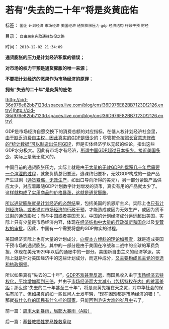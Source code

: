 # 若有“失去的二十年”将是炎黄庇佑

标签： `国企` `计划经济` `市场经济` `美国经济` `通货膨胀压力` `gdp` `经济结构` `行政干预` `财经` 

目录： `自由民主宪政通往奴役之路`

时间： `2010-12-02 21:34:09`

**通货膨胀的压力是计划经济积累的错误；**

**对市场的权力干预是通货膨胀的唯一来源；**

**不要把计划经济的恶果作为市场经济的原罪**；

**拥有“失去的二十年”是炎黄的庇佑**

[http://cid-36d976e82bb7123d.spaces.live.com/blog/cns!36D976E82BB7123D!2126.entry](http://cid-36d976e82bb7123d.spaces.live.com/blog/cns!36D976E82BB7123D!2126.entry)

GDP是市场经济自愿交换下的消费总额的对应指标，在低人权计划经济社会里，[由于缺乏消费自主权，因此真实的GDP是很少](../../../2010/5/30/抓生产促GDP，不如“抓就业促消费”.md)的；尽管按全[按照长官意志修改的“统计数据”可以制造出任何GDP](../../../2007/10/6/什么是生产的价值？数字增长率，真实性和就业萎缩.md)，但是实体经济学以无歧的结论，指出这些GDP水分极大。因此有市场才有经济，[所谓中国GDP超过日本多少，接近美国多少](../../../2010/8/18/肥猪GDP终于超过日本了.md)，实际上是毫无意义的。

中国目前的通货膨胀压力，实际上就是由[于大量的无效GDP的累积几十年后需要一个渲泄的过程](../../../2009/12/7/谈产能过剩不可能有通货膨胀的谬论.md)，就象负债总归要还，逃课终归要补，无效GDP构成的一些产品产生过剩（[通货紧缩，无效生产](../../../2010/3/27/中牛市和通胀通缩没关系；通胀会降低私人财产价值.md)，如出口导向所得的美元），另一部分紧缺产品供应太少，对应着跟随GDP计划数字计划增发的货币，真实有用的产品就太少了。这[样就构成了实用商品的价格暴涨，这就是通货膨胀](../../../2007/12/3/人民币升值与我国恶性通货膨胀的“不正当关系“.md)。

[所以通货膨胀就是计划经济的必然结](../../../2010/12/1/发改委知错能改,抓流通降物价将劳而有过.md)果，包括美国的凯恩斯主义。实际上也[只有计划经济场，或者说对市场经济的行政干预](../../../2009/5/1/赌场必杀技，市场计划经济行政干预之自欺欺人.md)，才能造成或因为无效生产，或因为货币过剩的通货膨胀；而与中国或者美国无关。中国的计划经济成分远远超出美国，实际上只有少量是市场经济内容，体现在[经济结构中大量的行政垄断和国企](../../../2010/11/20/计划经济中的国企和行政垄断.md)以及[专营权的审批](../../../2010/2/28/从专营权层层盘剥理解中国特色的黑社会.md)。因此，中国有一个需要将虚的GDP做实的过程。

美国经济实际上也有大量的计划成分，[向资本方倾斜的理论如费雪](../../../2009/4/24/费雪教条和凯恩斯主义.md)，就是造成美国干预市场的通货膨胀。其中的一部分是由于美国在冷战和二战中的全球的军费负担，体现在美元1929年以后的通胀中的一部分。美国新自由主义的经济学派，实际上就是针对美国经济中的这些计划成分，而这种成分，[又主要构成民主党的竞选和执政纲领](../../../2010/11/8/奥巴马连任并不悲观；密切含意创业板转势的信号；.md)。

所以如果真有“失去的二十年”，[GDP不涨甚至反退](../../../2010/3/29/私有化改革过程会有GDP低迷滞胀的过程.md)，而国民收入由于[市场经济去特权化，平均增加两到三倍](http://darthvad.blog.sohu.com/163549450.html)，并由于[市场经济而大大减小（包括特权在内）的贫富差距](../../../2010/3/5/我国的贫富差距是历史上最小并在继续缩小.md)；那么这“失去的二十年甚至三十年”，将是炎黄先祖在天之灵，对中华社会的保佑有加了。但如果真的如一些民间人士发牢騒，“现在困难都是市场经济的错！”，那就[有什么样的国民有什么样的国家](../../../2010/3/4/培养白眼狼未必是不是好制度.md)，只能[回到毛灾大难的岁月中](../../../2009/10/16/人为的城市化和人为毁灭工商业城市.md)去了。



前一篇：[周末大到暴雨，局部大暴雨（A股）](../../../2010/12/2/周末大到暴雨，局部大暴雨（A股）.md)

后一篇：[基督教牺牲罗马挽救皇权](../../../2010/12/2/基督教牺牲罗马挽救皇权.md)